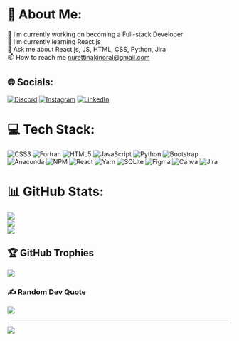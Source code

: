 # 💫 About Me:
🔭 I’m currently working on becoming a Full-stack Developer<br>🌱 I’m currently learning React.js<br>💬 Ask me about React.js, JS, HTML, CSS, Python, Jira <br>📫 How to reach me nurettinakinoral@gmail.com


## 🌐 Socials:
[![Discord](https://img.shields.io/badge/Discord-%237289DA.svg?logo=discord&logoColor=white)]([htttps://discord.gg/Nao#8925](https://discord.gg/42JNszVjYj)) [![Instagram](https://img.shields.io/badge/Instagram-%23E4405F.svg?logo=Instagram&logoColor=white)](https://instagram.com/n.akin_oral) [![LinkedIn](https://img.shields.io/badge/LinkedIn-%230077B5.svg?logo=linkedin&logoColor=white)](https://linkedin.com/in/n-akin-oral/) 

# 💻 Tech Stack:
![CSS3](https://img.shields.io/badge/css3-%231572B6.svg?style=for-the-badge&logo=css3&logoColor=white) ![Fortran](https://img.shields.io/badge/Fortran-%23734F96.svg?style=for-the-badge&logo=fortran&logoColor=white) ![HTML5](https://img.shields.io/badge/html5-%23E34F26.svg?style=for-the-badge&logo=html5&logoColor=white) ![JavaScript](https://img.shields.io/badge/javascript-%23323330.svg?style=for-the-badge&logo=javascript&logoColor=%23F7DF1E) ![Python](https://img.shields.io/badge/python-3670A0?style=for-the-badge&logo=python&logoColor=ffdd54) ![Bootstrap](https://img.shields.io/badge/bootstrap-%23563D7C.svg?style=for-the-badge&logo=bootstrap&logoColor=white) ![Anaconda](https://img.shields.io/badge/Anaconda-%2344A833.svg?style=for-the-badge&logo=anaconda&logoColor=white) ![NPM](https://img.shields.io/badge/NPM-%23000000.svg?style=for-the-badge&logo=npm&logoColor=white) ![React](https://img.shields.io/badge/react-%2320232a.svg?style=for-the-badge&logo=react&logoColor=%2361DAFB) ![Yarn](https://img.shields.io/badge/yarn-%232C8EBB.svg?style=for-the-badge&logo=yarn&logoColor=white) ![SQLite](https://img.shields.io/badge/sqlite-%2307405e.svg?style=for-the-badge&logo=sqlite&logoColor=white) 	![Figma](https://img.shields.io/badge/figma-%23F24E1E.svg?style=for-the-badge&logo=figma&logoColor=white) ![Canva](https://img.shields.io/badge/Canva-%2300C4CC.svg?style=for-the-badge&logo=Canva&logoColor=white) ![Jira](https://img.shields.io/badge/jira-%230A0FFF.svg?style=for-the-badge&logo=jira&logoColor=white)
# 📊 GitHub Stats:
![](https://github-readme-stats.vercel.app/api?username=NAkin-Oral&theme=great-gatsby&hide_border=false&include_all_commits=true&count_private=true)<br/>
![](https://github-readme-streak-stats.herokuapp.com/?user=NAkin-Oral&theme=great-gatsby&hide_border=false)<br/>
![](https://github-readme-stats.vercel.app/api/top-langs/?username=NAkin-Oral&theme=great-gatsby&hide_border=false&include_all_commits=true&count_private=true&layout=compact)

## 🏆 GitHub Trophies
![](https://github-profile-trophy.vercel.app/?username=NAkin-Oral&theme=radical&no-frame=false&no-bg=true&margin-w=4)

### ✍️ Random Dev Quote
![](https://quotes-github-readme.vercel.app/api?type=horizontal&theme=tokyonight)

---
[![](https://visitcount.itsvg.in/api?id=NAkin-Oral&icon=2&color=0)](https://visitcount.itsvg.in)
